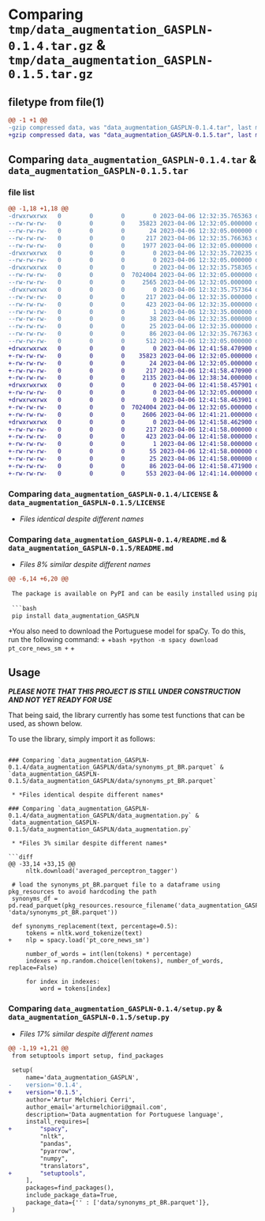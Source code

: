 # Comparing `tmp/data_augmentation_GASPLN-0.1.4.tar.gz` & `tmp/data_augmentation_GASPLN-0.1.5.tar.gz`

## filetype from file(1)

```diff
@@ -1 +1 @@
-gzip compressed data, was "data_augmentation_GASPLN-0.1.4.tar", last modified: Thu Apr  6 12:32:35 2023, max compression
+gzip compressed data, was "data_augmentation_GASPLN-0.1.5.tar", last modified: Thu Apr  6 12:41:58 2023, max compression
```

## Comparing `data_augmentation_GASPLN-0.1.4.tar` & `data_augmentation_GASPLN-0.1.5.tar`

### file list

```diff
@@ -1,18 +1,18 @@
-drwxrwxrwx   0        0        0        0 2023-04-06 12:32:35.765363 data_augmentation_GASPLN-0.1.4/
--rw-rw-rw-   0        0        0    35823 2023-04-06 12:32:05.000000 data_augmentation_GASPLN-0.1.4/LICENSE
--rw-rw-rw-   0        0        0       24 2023-04-06 12:32:05.000000 data_augmentation_GASPLN-0.1.4/MANIFEST.in
--rw-rw-rw-   0        0        0      217 2023-04-06 12:32:35.766363 data_augmentation_GASPLN-0.1.4/PKG-INFO
--rw-rw-rw-   0        0        0     1977 2023-04-06 12:32:05.000000 data_augmentation_GASPLN-0.1.4/README.md
-drwxrwxrwx   0        0        0        0 2023-04-06 12:32:35.720235 data_augmentation_GASPLN-0.1.4/data_augmentation_GASPLN/
--rw-rw-rw-   0        0        0        0 2023-04-06 12:32:05.000000 data_augmentation_GASPLN-0.1.4/data_augmentation_GASPLN/__init__.py
-drwxrwxrwx   0        0        0        0 2023-04-06 12:32:35.758365 data_augmentation_GASPLN-0.1.4/data_augmentation_GASPLN/data/
--rw-rw-rw-   0        0        0  7024004 2023-04-06 12:32:05.000000 data_augmentation_GASPLN-0.1.4/data_augmentation_GASPLN/data/synonyms_pt_BR.parquet
--rw-rw-rw-   0        0        0     2565 2023-04-06 12:32:05.000000 data_augmentation_GASPLN-0.1.4/data_augmentation_GASPLN/data_augmentation.py
-drwxrwxrwx   0        0        0        0 2023-04-06 12:32:35.757364 data_augmentation_GASPLN-0.1.4/data_augmentation_GASPLN.egg-info/
--rw-rw-rw-   0        0        0      217 2023-04-06 12:32:35.000000 data_augmentation_GASPLN-0.1.4/data_augmentation_GASPLN.egg-info/PKG-INFO
--rw-rw-rw-   0        0        0      423 2023-04-06 12:32:35.000000 data_augmentation_GASPLN-0.1.4/data_augmentation_GASPLN.egg-info/SOURCES.txt
--rw-rw-rw-   0        0        0        1 2023-04-06 12:32:35.000000 data_augmentation_GASPLN-0.1.4/data_augmentation_GASPLN.egg-info/dependency_links.txt
--rw-rw-rw-   0        0        0       38 2023-04-06 12:32:35.000000 data_augmentation_GASPLN-0.1.4/data_augmentation_GASPLN.egg-info/requires.txt
--rw-rw-rw-   0        0        0       25 2023-04-06 12:32:35.000000 data_augmentation_GASPLN-0.1.4/data_augmentation_GASPLN.egg-info/top_level.txt
--rw-rw-rw-   0        0        0       86 2023-04-06 12:32:35.767363 data_augmentation_GASPLN-0.1.4/setup.cfg
--rw-rw-rw-   0        0        0      512 2023-04-06 12:32:05.000000 data_augmentation_GASPLN-0.1.4/setup.py
+drwxrwxrwx   0        0        0        0 2023-04-06 12:41:58.470900 data_augmentation_GASPLN-0.1.5/
+-rw-rw-rw-   0        0        0    35823 2023-04-06 12:32:05.000000 data_augmentation_GASPLN-0.1.5/LICENSE
+-rw-rw-rw-   0        0        0       24 2023-04-06 12:32:05.000000 data_augmentation_GASPLN-0.1.5/MANIFEST.in
+-rw-rw-rw-   0        0        0      217 2023-04-06 12:41:58.470900 data_augmentation_GASPLN-0.1.5/PKG-INFO
+-rw-rw-rw-   0        0        0     2135 2023-04-06 12:38:34.000000 data_augmentation_GASPLN-0.1.5/README.md
+drwxrwxrwx   0        0        0        0 2023-04-06 12:41:58.457901 data_augmentation_GASPLN-0.1.5/data_augmentation_GASPLN/
+-rw-rw-rw-   0        0        0        0 2023-04-06 12:32:05.000000 data_augmentation_GASPLN-0.1.5/data_augmentation_GASPLN/__init__.py
+drwxrwxrwx   0        0        0        0 2023-04-06 12:41:58.463901 data_augmentation_GASPLN-0.1.5/data_augmentation_GASPLN/data/
+-rw-rw-rw-   0        0        0  7024004 2023-04-06 12:32:05.000000 data_augmentation_GASPLN-0.1.5/data_augmentation_GASPLN/data/synonyms_pt_BR.parquet
+-rw-rw-rw-   0        0        0     2606 2023-04-06 12:41:21.000000 data_augmentation_GASPLN-0.1.5/data_augmentation_GASPLN/data_augmentation.py
+drwxrwxrwx   0        0        0        0 2023-04-06 12:41:58.462900 data_augmentation_GASPLN-0.1.5/data_augmentation_GASPLN.egg-info/
+-rw-rw-rw-   0        0        0      217 2023-04-06 12:41:58.000000 data_augmentation_GASPLN-0.1.5/data_augmentation_GASPLN.egg-info/PKG-INFO
+-rw-rw-rw-   0        0        0      423 2023-04-06 12:41:58.000000 data_augmentation_GASPLN-0.1.5/data_augmentation_GASPLN.egg-info/SOURCES.txt
+-rw-rw-rw-   0        0        0        1 2023-04-06 12:41:58.000000 data_augmentation_GASPLN-0.1.5/data_augmentation_GASPLN.egg-info/dependency_links.txt
+-rw-rw-rw-   0        0        0       55 2023-04-06 12:41:58.000000 data_augmentation_GASPLN-0.1.5/data_augmentation_GASPLN.egg-info/requires.txt
+-rw-rw-rw-   0        0        0       25 2023-04-06 12:41:58.000000 data_augmentation_GASPLN-0.1.5/data_augmentation_GASPLN.egg-info/top_level.txt
+-rw-rw-rw-   0        0        0       86 2023-04-06 12:41:58.471900 data_augmentation_GASPLN-0.1.5/setup.cfg
+-rw-rw-rw-   0        0        0      553 2023-04-06 12:41:14.000000 data_augmentation_GASPLN-0.1.5/setup.py
```

### Comparing `data_augmentation_GASPLN-0.1.4/LICENSE` & `data_augmentation_GASPLN-0.1.5/LICENSE`

 * *Files identical despite different names*

### Comparing `data_augmentation_GASPLN-0.1.4/README.md` & `data_augmentation_GASPLN-0.1.5/README.md`

 * *Files 8% similar despite different names*

```diff
@@ -6,14 +6,20 @@
 
 The package is available on PyPI and can be easily installed using pip:
 
 ```bash
 pip install data_augmentation_GASPLN
 ```
 
+You also need to download the Portuguese model for spaCy. To do this, run the following command:
+
+```bash
+python -m spacy download pt_core_news_sm
+```
+
 ## Usage
 
 ***PLEASE NOTE THAT THIS PROJECT IS STILL UNDER CONSTRUCTION AND NOT YET READY FOR USE***
 
 That being said, the library currently has some test functions that can be used, as shown below.
 
 To use the library, simply import it as follows:
```

### Comparing `data_augmentation_GASPLN-0.1.4/data_augmentation_GASPLN/data/synonyms_pt_BR.parquet` & `data_augmentation_GASPLN-0.1.5/data_augmentation_GASPLN/data/synonyms_pt_BR.parquet`

 * *Files identical despite different names*

### Comparing `data_augmentation_GASPLN-0.1.4/data_augmentation_GASPLN/data_augmentation.py` & `data_augmentation_GASPLN-0.1.5/data_augmentation_GASPLN/data_augmentation.py`

 * *Files 3% similar despite different names*

```diff
@@ -33,14 +33,15 @@
     nltk.download('averaged_perceptron_tagger')
     
 # load the synonyms_pt_BR.parquet file to a dataframe using pkg_resources to avoid hardcoding the path
 synonyms_df = pd.read_parquet(pkg_resources.resource_filename('data_augmentation_GASPLN', 'data/synonyms_pt_BR.parquet'))
 
 def synonyms_replacement(text, percentage=0.5):
     tokens = nltk.word_tokenize(text)
+    nlp = spacy.load('pt_core_news_sm')
     
     number_of_words = int(len(tokens) * percentage)
     indexes = np.random.choice(len(tokens), number_of_words, replace=False)
     
     for index in indexes:
         word = tokens[index]
```

### Comparing `data_augmentation_GASPLN-0.1.4/setup.py` & `data_augmentation_GASPLN-0.1.5/setup.py`

 * *Files 17% similar despite different names*

```diff
@@ -1,19 +1,21 @@
 from setuptools import setup, find_packages
 
 setup(
     name='data_augmentation_GASPLN',
-    version='0.1.4',
+    version='0.1.5',
     author='Artur Melchiori Cerri',
     author_email='arturmelchiori@gmail.com',
     description='Data augmentation for Portuguese language',
     install_requires=[
+        "spacy",
         "nltk",
         "pandas",
         "pyarrow",
         "numpy",
         "translators",
+        "setuptools",
     ],
     packages=find_packages(),
     include_package_data=True,
     package_data={'' : ['data/synonyms_pt_BR.parquet']},
 )
```

